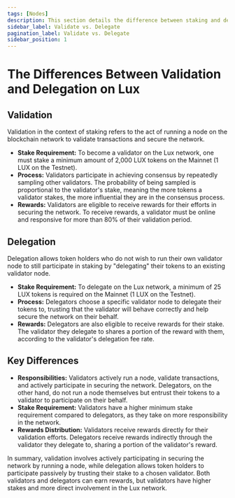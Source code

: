 ```yaml
---
tags: [Nodes]
description: This section details the difference between staking and delegating on Lux.
sidebar_label: Validate vs. Delegate
pagination_label: Validate vs. Delegate
sidebar_position: 1
---
```


# The Differences Between Validation and Delegation on Lux

## Validation

Validation in the context of staking refers to the act of running a node on the 
blockchain network to validate transactions and secure the network.

- **Stake Requirement:** To become a validator on the Lux network,
one must stake a minimum amount of 2,000 LUX tokens on the Mainnet (1 LUX on the Testnet).
- **Process:** Validators participate in achieving consensus by repeatedly sampling other validators.
The probability of being sampled is proportional to the validator's stake, meaning the more tokens a
validator stakes, the more influential they are in the consensus process.
- **Rewards:** Validators are eligible to receive rewards for their efforts in securing the network.
To receive rewards, a validator must be online and responsive for more than 80% of their validation
period.

## Delegation

Delegation allows token holders who do not wish to run their own validator node to still participate
in staking by "delegating" their tokens to an existing validator node.

- **Stake Requirement:** To delegate on the Lux network, a minimum of 25 LUX tokens is
required on the Mainnet (1 LUX on the Testnet).
- **Process:** Delegators choose a specific validator node to delegate their tokens to, trusting 
that the validator will behave correctly and help secure the network on their behalf.
- **Rewards:** Delegators are also eligible to receive rewards for their stake. The validator they 
delegate to shares a portion of the reward with them, according to the validator's delegation fee rate.

## Key Differences

- **Responsibilities:** Validators actively run a node, validate transactions, and actively 
participate in securing the network. Delegators, on the other hand, do not run a node themselves 
but entrust their tokens to a validator to participate on their behalf.
- **Stake Requirement:** Validators have a higher minimum stake requirement compared to delegators, 
as they take on more responsibility in the network.
- **Rewards Distribution:** Validators receive rewards directly for their validation efforts. 
Delegators receive rewards indirectly through the validator they delegate to, sharing a portion of 
the validator's reward.

In summary, validation involves actively participating in securing the network by running a node, 
while delegation allows token holders to participate passively by trusting their stake to a chosen 
validator. Both validators and delegators can earn rewards, but validators have higher stakes and 
more direct involvement in the Lux network.
